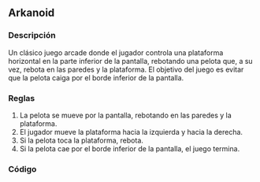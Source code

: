 ## Arkanoid

### Descripción

Un clásico juego arcade donde el jugador controla una plataforma horizontal en la parte inferior de la pantalla, rebotando una pelota que, a su vez, rebota en las paredes y la plataforma. El objetivo del juego es evitar que la pelota caiga por el borde inferior de la pantalla.

### Reglas

1.  La pelota se mueve por la pantalla, rebotando en las paredes y la plataforma.
2.  El jugador mueve la plataforma hacia la izquierda y hacia la derecha.
3.  Si la pelota toca la plataforma, rebota.
4.  Si la pelota cae por el borde inferior de la pantalla, el juego termina.

### Código

```python

